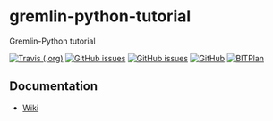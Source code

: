 # gremlin-python-tutorial
Gremlin-Python tutorial

[![Travis (.org)](https://img.shields.io/travis/WolfgangFahl/gremlin-python-tutorial.svg)](https://travis-ci.org/WolfgangFahl/gremlin-python-tutorial)
[![GitHub issues](https://img.shields.io/github/issues/WolfgangFahl/gremlin-python-tutorial.svg)](https://github.com/WolfgangFahl/gremlin-python-tutorial/issues)
[![GitHub issues](https://img.shields.io/github/issues-closed/WolfgangFahl/gremlin-python-tutorial.svg)](https://github.com/WolfgangFahl/gremlin-python-tutorial/issues/?q=is%3Aissue+is%3Aclosed)
[![GitHub](https://img.shields.io/github/license/WolfgangFahl/gremlin-python-tutorial.svg)](https://www.apache.org/licenses/LICENSE-2.0)
[![BITPlan](http://wiki.bitplan.com/images/wiki/thumb/3/38/BITPlanLogoFontLessTransparent.png/198px-BITPlanLogoFontLessTransparent.png)](http://www.bitplan.com)

## Documentation
* [Wiki](http://wiki.bitplan.com/index.php/Gremlin_python)
